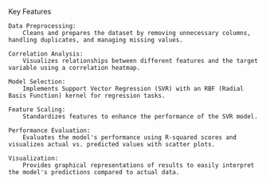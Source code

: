 Key Features

    Data Preprocessing:
        Cleans and prepares the dataset by removing unnecessary columns, handling duplicates, and managing missing values.

    Correlation Analysis:
        Visualizes relationships between different features and the target variable using a correlation heatmap.

    Model Selection:
        Implements Support Vector Regression (SVR) with an RBF (Radial Basis Function) kernel for regression tasks.

    Feature Scaling:
        Standardizes features to enhance the performance of the SVR model.

    Performance Evaluation:
        Evaluates the model's performance using R-squared scores and visualizes actual vs. predicted values with scatter plots.

    Visualization:
        Provides graphical representations of results to easily interpret the model's predictions compared to actual data.
